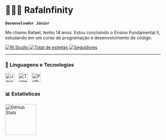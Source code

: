 # 👩🏻‍💻 RafaInfinity

**`Desenvolvedor Júnior`**

Me chamo Rafael, tenho 14 anos. Estou concluindo o Ensino Fundamental II, estudando em um curso de programação e desenvolvimento de código.

<p align="left">
    <a href="https://discord.gg/Sa77kDtT6X">
        <img 
            alt="Rl Studio" 
            title="Rl Studio" 
            src="https://custom-icon-badges.demolab.com/badge/Rl%20Studio-gray?style=for-the-badge&labelColor=666666&logo=code&logoColor=white"
        />
    </a>
    <a href="https://github.com/RafaInfinity23?tab=repositories&sort=stargazers">
        <img 
            alt="Total de estrelas" 
            title="Total de estrelas GitHub" 
            src="https://custom-icon-badges.demolab.com/github/stars/RafaInfinity23?color=55960c&style=for-the-badge&labelColor=488207&logo=star&label=estrelas"
        />
    </a>
    <a href="https://github.com/RafaInfinity23?tab=followers">
        <img 
            alt="Seguidores" 
            title="Me siga no GitHub" 
            src="https://custom-icon-badges.demolab.com/github/followers/RafaInfinity23?color=236ad3&labelColor=1155ba&style=for-the-badge&logo=github&label=Seguidores&logoColor=white"
        />
    </a>
</p>

---

### 🤖 Linguagens e Tecnologias

<img 
    align="left" 
    alt="JavaScript" 
    title="JavaScript"
    width="30px" 
    style="padding-right: 10px;" 
    src="https://cdn.jsdelivr.net/gh/devicons/devicon@latest/icons/javascript/javascript-original.svg" 
/>
<img 
    align="left" 
    alt="TypeScript"
    title="TypeScript" 
    width="30px" 
    style="padding-right: 10px;" 
    src="https://cdn.jsdelivr.net/gh/devicons/devicon@latest/icons/typescript/typescript-original.svg" 
/>
<img 
    align="left" 
    alt="Python" 
    title="Python"
    width="30px" 
    style="padding-right: 10px;" 
    src="https://cdn.jsdelivr.net/gh/devicons/devicon@latest/icons/python/python-original.svg" 
/>

<br/>
<br/>

### 📊 Estatísticas

<img 
      align="left" 
      alt="GitHub Stats" 
      height="100" 
      src="https://github-readme-stats.vercel.app/api/top-langs/?username=RafaInfinity23&theme=tokyonight&layout=compact&custom_title=Tecnologias&langs_count=9" 
  />

</p>

